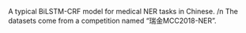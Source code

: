 A typical BiLSTM-CRF model for medical NER tasks in Chinese.
/n
The datasets come from a competition named “瑞金MCC2018-NER”.
